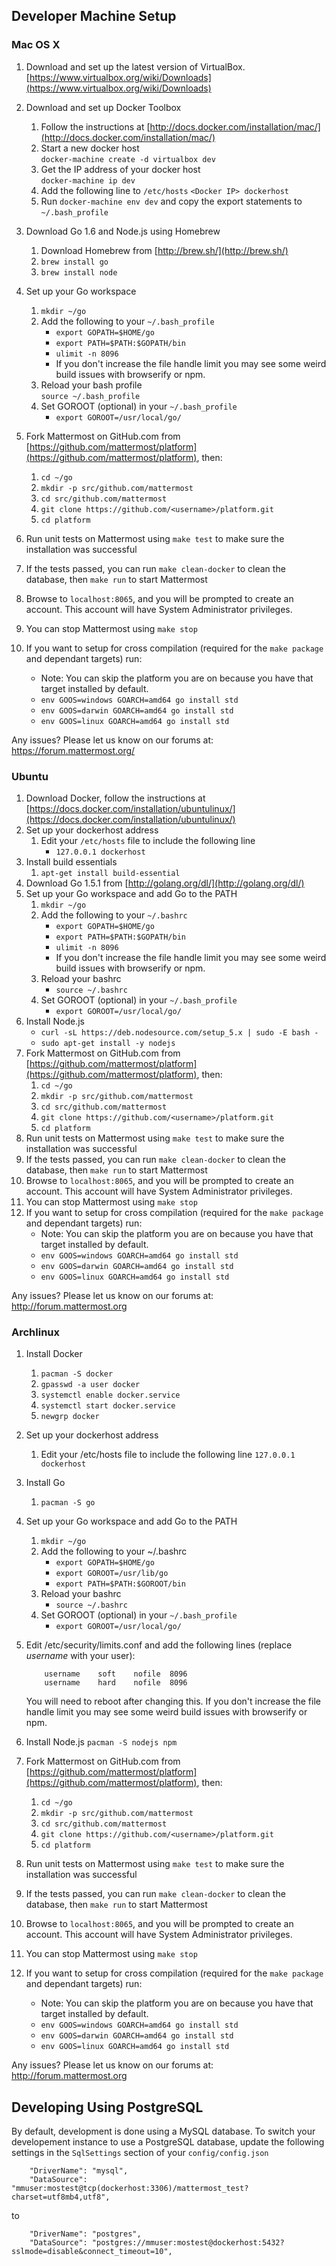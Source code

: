 Developer Machine Setup
-----------------------------

### Mac OS X ###

1. Download and set up the latest version of VirtualBox. [https://www.virtualbox.org/wiki/Downloads](https://www.virtualbox.org/wiki/Downloads)
2. Download and set up Docker Toolbox
	1. Follow the instructions at [http://docs.docker.com/installation/mac/](http://docs.docker.com/installation/mac/)
	2. Start a new docker host  
		`docker-machine create -d virtualbox dev`
	2. Get the IP address of your docker host  
		`docker-machine ip dev`
	3. Add the following line to `/etc/hosts`
		`<Docker IP> dockerhost`
	4. Run `docker-machine env dev` and copy the export statements to `~/.bash_profile`
3. Download Go 1.6 and Node.js using Homebrew
	1. Download Homebrew from [http://brew.sh/](http://brew.sh/)
	2. `brew install go`
	3. `brew install node`
4. Set up your Go workspace
	1. `mkdir ~/go`
	2. Add the following to your `~/.bash_profile`  
		- `export GOPATH=$HOME/go`  
		- `export PATH=$PATH:$GOPATH/bin`  
		- `ulimit -n 8096`  
		- If you don't increase the file handle limit you may see some weird build issues with browserify or npm.  
	3. Reload your bash profile  
		`source ~/.bash_profile`
	4. Set GOROOT (optional) in your `~/.bash_profile`
		- `export GOROOT=/usr/local/go/`
5. Fork Mattermost on GitHub.com from [https://github.com/mattermost/platform](https://github.com/mattermost/platform), then:
	1. `cd ~/go`  
	2. `mkdir -p src/github.com/mattermost`  
	3. `cd src/github.com/mattermost`  
	4. `git clone https://github.com/<username>/platform.git`  
	5. `cd platform`

6. Run unit tests on Mattermost using `make test` to make sure the installation was successful
7. If the tests passed, you can run `make clean-docker` to clean the database, then `make run` to start Mattermost
8. Browse to `localhost:8065`, and you will be prompted to create an account. This account will have System Administrator privileges.
9. You can stop Mattermost using `make stop`
10. If you want to setup for cross compilation (required for the `make package` and dependant targets) run:
    - Note: You can skip the platform you are on because you have that target installed by default.
    - `env GOOS=windows GOARCH=amd64 go install std`
    - `env GOOS=darwin GOARCH=amd64 go install std`
    - `env GOOS=linux GOARCH=amd64 go install std`

Any issues? Please let us know on our forums at: https://forum.mattermost.org/

### Ubuntu ###

1. Download Docker, follow the instructions at [https://docs.docker.com/installation/ubuntulinux/](https://docs.docker.com/installation/ubuntulinux/)
2. Set up your dockerhost address
	1. Edit your `/etc/hosts` file to include the following line  
		- `127.0.0.1 dockerhost`
3. Install build essentials
	1. `apt-get install build-essential`
4. Download Go 1.5.1 from [http://golang.org/dl/](http://golang.org/dl/)
5. Set up your Go workspace and add Go to the PATH
	1. `mkdir ~/go`
	2. Add the following to your `~/.bashrc`
		- `export GOPATH=$HOME/go`  
		- `export PATH=$PATH:$GOPATH/bin`  
		- `ulimit -n 8096`  
		- If you don't increase the file handle limit you may see some weird build issues with browserify or npm.  
	3. Reload your bashrc  
		- `source ~/.bashrc`
	4. Set GOROOT (optional) in your `~/.bash_profile`
		- `export GOROOT=/usr/local/go/`
6. Install Node.js  
	- `curl -sL https://deb.nodesource.com/setup_5.x | sudo -E bash -`  
	- `sudo apt-get install -y nodejs`
7. Fork Mattermost on GitHub.com from [https://github.com/mattermost/platform](https://github.com/mattermost/platform), then:
	1. `cd ~/go`  
	2. `mkdir -p src/github.com/mattermost`  
	3. `cd src/github.com/mattermost`  
	4. `git clone https://github.com/<username>/platform.git`  
	5. `cd platform`
8. Run unit tests on Mattermost using `make test` to make sure the installation was successful
9. If the tests passed, you can run `make clean-docker` to clean the database, then `make run` to start Mattermost
10. Browse to `localhost:8065`, and you will be prompted to create an account. This account will have System Administrator privileges.
11. You can stop Mattermost using `make stop`
12. If you want to setup for cross compilation (required for the `make package` and dependant targets) run:
    - Note: You can skip the platform you are on because you have that target installed by default.
    - `env GOOS=windows GOARCH=amd64 go install std`
    - `env GOOS=darwin GOARCH=amd64 go install std`
    - `env GOOS=linux GOARCH=amd64 go install std`

Any issues? Please let us know on our forums at: http://forum.mattermost.org

### Archlinux ###

1. Install Docker
	1. `pacman -S docker`
	2. `gpasswd -a user docker`
	3. `systemctl enable docker.service`
	4. `systemctl start docker.service`
	5. `newgrp docker`
2. Set up your dockerhost address
	1. Edit your /etc/hosts file to include the following line
		`127.0.0.1 dockerhost`
3. Install Go
	1. `pacman -S go`
4. Set up your Go workspace and add Go to the PATH
	1. `mkdir ~/go`
	2. Add the following to your ~/.bashrc
		- `export GOPATH=$HOME/go`
		- `export GOROOT=/usr/lib/go`
		- `export PATH=$PATH:$GOROOT/bin`
	3. Reload your bashrc
		- `source ~/.bashrc`
	4. Set GOROOT (optional) in your `~/.bash_profile`
		- `export GOROOT=/usr/local/go/`
4. Edit /etc/security/limits.conf and add the following lines (replace *username* with your user):

	```
		username	soft	nofile	8096  
		username	hard	nofile	8096  
	```

	You will need to reboot after changing this. If you don't increase the file handle limit you may see some weird build issues with browserify or npm.
5. Install Node.js
	`pacman -S nodejs npm`
6. Fork Mattermost on GitHub.com from [https://github.com/mattermost/platform](https://github.com/mattermost/platform), then:
	1. `cd ~/go`  
	2. `mkdir -p src/github.com/mattermost`  
	3. `cd src/github.com/mattermost`  
	4. `git clone https://github.com/<username>/platform.git`  
	5. `cd platform`
7. Run unit tests on Mattermost using `make test` to make sure the installation was successful
8. If the tests passed, you can run `make clean-docker` to clean the database, then `make run` to start Mattermost
9. Browse to `localhost:8065`, and you will be prompted to create an account. This account will have System Administrator privileges.
10. You can stop Mattermost using `make stop`
11. If you want to setup for cross compilation (required for the `make package` and dependant targets) run:
    - Note: You can skip the platform you are on because you have that target installed by default.
    - `env GOOS=windows GOARCH=amd64 go install std`
    - `env GOOS=darwin GOARCH=amd64 go install std`
    - `env GOOS=linux GOARCH=amd64 go install std`

Any issues? Please let us know on our forums at: http://forum.mattermost.org

## Developing Using PostgreSQL

By default, development is done using a MySQL database. To switch your developement instance to use a PostgreSQL database, update the following settings in the `SqlSettings` section of your `config/config.json`
```
    "DriverName": "mysql",
    "DataSource": "mmuser:mostest@tcp(dockerhost:3306)/mattermost_test?charset=utf8mb4,utf8",
```
to
```
    "DriverName": "postgres",
    "DataSource": "postgres://mmuser:mostest@dockerhost:5432?sslmode=disable&connect_timeout=10",
```
